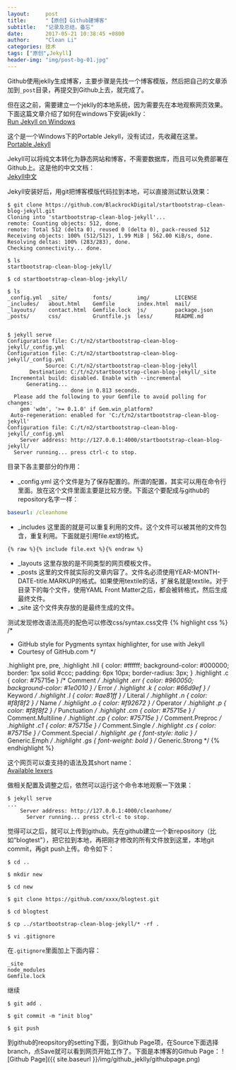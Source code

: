 ```yaml
---
layout:     post
title:      "【原创】Github建博客"
subtitle:   "记录及总结，备忘"
date:       2017-05-21 10:38:45 +0800
author:     "Clean Li"
categories: 技术
tags: ["原创",Jekyll]
header-img: "img/post-bg-01.jpg"
---
```

Github使用jeklly生成博客，主要步骤是先找一个博客模版，然后把自己的文章添加到`_post`目录，再提交到Github上去，就完成了。

但在这之前，需要建立一个jeklly的本地系统，因为需要先在本地观察网页效果。下面这篇文章介绍了如何在windows下安装jeklly：<br>
[Run Jekyll on Windows](http://jekyll-windows.juthilo.com/)

这个是一个Windows下的Portable Jekyll，没有试过，先收藏在这里。<br>
[Portable Jekyll](https://github.com/madhur/PortableJekyll)

Jekyll可以将纯文本转化为静态网站和博客，不需要数据库，而且可以免费部署在Github上。这是他的中文文档：<br>
[Jekyll中文](http://jekyll.com.cn/)

Jekyll安装好后，用git把博客模版代码拉到本地，可以直接测试默认效果：
```console
$ git clone https://github.com/BlackrockDigital/startbootstrap-clean-blog-jekyll.git
Cloning into 'startbootstrap-clean-blog-jekyll'...
remote: Counting objects: 512, done.
remote: Total 512 (delta 0), reused 0 (delta 0), pack-reused 512
Receiving objects: 100% (512/512), 1.99 MiB | 562.00 KiB/s, done.
Resolving deltas: 100% (283/283), done.
Checking connectivity... done.

$ ls
startbootstrap-clean-blog-jekyll/

$ cd startbootstrap-clean-blog-jekyll/

$ ls
_config.yml  _site/        fonts/        img/        LICENSE
_includes/   about.html    Gemfile       index.html  mail/
_layouts/    contact.html  Gemfile.lock  js/         package.json
_posts/      css/          Gruntfile.js  less/       README.md


$ jekyll serve
Configuration file: C:/t/n2/startbootstrap-clean-blog-jekyll/_config.yml
Configuration file: C:/t/n2/startbootstrap-clean-blog-jekyll/_config.yml
            Source: C:/t/n2/startbootstrap-clean-blog-jekyll
       Destination: C:/t/n2/startbootstrap-clean-blog-jekyll/_site
 Incremental build: disabled. Enable with --incremental
      Generating...
                    done in 0.813 seconds.
  Please add the following to your Gemfile to avoid polling for changes:
    gem 'wdm', '>= 0.1.0' if Gem.win_platform?
 Auto-regeneration: enabled for 'C:/t/n2/startbootstrap-clean-blog-jekyll'
Configuration file: C:/t/n2/startbootstrap-clean-blog-jekyll/_config.yml
    Server address: http://127.0.0.1:4000/startbootstrap-clean-blog-jekyll/
  Server running... press ctrl-c to stop.
```

目录下各主要部分的作用：<br>
- \_config.yml
这个文件是为了保存配置的。所谓的配置，其实可以用在命令行里面。放在这个文件里面主要是比较方便。下面这个要配成与github的repository名字一样：
```yaml
baseurl: /cleanhome
```
- \_includes
这里面的就是可以重复利用的文件。这个文件可以被其他的文件包含，重复利用。下面就是引用file.ext的格式。
```liquid
{% raw %}{% include file.ext %}{% endraw %}
```
- \_layouts
这里存放的是不同类型的网页模板文件。
- \_posts
这里的文件就实际的文章内容了。文件名必须使用YEAR-MONTH-DATE-title.MARKUP的格式。如果使用textile的话，扩展名就是textile。对于目录下的每个文件，使用YAML Front Matter之后，都会被转格式，然后生成最终文件。
- \_site
这个文件夹存放的是最终生成的文件。

测试发现修改语法高亮的配色可以修改css/syntax.css文件
{% highlight css %}
/*
 * GitHub style for Pygments syntax highlighter, for use with Jekyll
 * Courtesy of GitHub.com
 */

.highlight pre, pre, .highlight .hll
 {
  color: #ffffff;
  background-color: #000000;
  border: 1px solid #ccc;
  padding: 6px 10px;
  border-radius: 3px;
 }
.highlight .c { color: #75715e } /* Comment */
.highlight .err { color: #960050; background-color: #1e0010 } /* Error */
.highlight .k { color: #66d9ef } /* Keyword */
.highlight .l { color: #ae81ff } /* Literal */
.highlight .n { color: #f8f8f2 } /* Name */
.highlight .o { color: #f92672 } /* Operator */
.highlight .p { color: #f8f8f2 } /* Punctuation */
.highlight .cm { color: #75715e } /* Comment.Multiline */
.highlight .cp { color: #75715e } /* Comment.Preproc */
.highlight .c1 { color: #75715e } /* Comment.Single */
.highlight .cs { color: #75715e } /* Comment.Special */
.highlight .ge { font-style: italic } /* Generic.Emph */
.highlight .gs { font-weight: bold } /* Generic.Strong */
{% endhighlight %}

这个网页可以查支持的语法及其short name：<br>
[Available lexers](http://pygments.org/docs/lexers/#lexers-for-css-and-related-stylesheet-formats)

做相关配置及调整之后，依然可以运行这个命令本地观察一下效果：
```shell
$ jekyll serve
...
    Server address: http://127.0.0.1:4000/cleanhome/
      Server running... press ctrl-c to stop.

```

觉得可以之后，就可以上传到github。先在github建立一个新repository（比如“blogtest"），把它拉到本地，再把刚才修改的所有文件放到这里，本地git commit，再git push上传。命令如下：
```console
$ cd ..

$ mkdir new

$ cd new

$ git clone https://github.com/xxxx/blogtest.git

$ cd blogtest

$ cp ../startbootstrap-clean-blog-jekyll/* -rf .

$ vi .gitignore
```

在`.gitignore`里面加上下面内容：
```
_site
node_modules
Gemfile.lock
```

继续
```console
$ git add .

$ git commit -m "init blog"

$ git push
```

到github的reopsitory的setting下面，到Github Page项，在Source下面选择branch，点Save就可以看到网页开始工作了。下面是本博客的Github Page：
![Github Page]({{ site.baseurl }}/img/github_jeklly/githubpage.png)<br>
